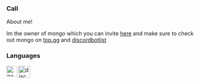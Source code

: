 ### Call

About me!

Im the owner of mongo which you can invite [here](https://dsc.gg/mongo) and make sure to check out mongo on [top.gg](https://top.gg/bot/852002206772756500) and [discordbotlist](https://discordbotlist.com/bots/mongo)





### Languages
<img align="left" alt="node.js" width="28px" src="https://cdn.discordapp.com/emojis/766359910589792266.png" />
<img align="left" alt="discord.js" width="31px" src="https://cdn.discordapp.com/emojis/851461487498493952.png" />
